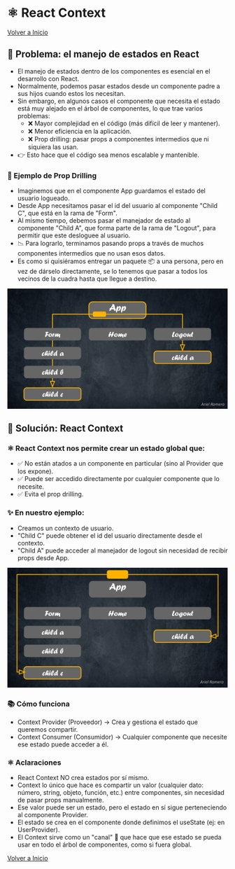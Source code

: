 # ⚛️ React Context

[Volver a Inicio](../../README.md)

## 🔹 Problema: el manejo de estados en React

- El manejo de estados dentro de los componentes es esencial en el desarrollo con React.
- Normalmente, podemos pasar estados desde un componente padre a sus hijos cuando estos los necesitan.
- Sin embargo, en algunos casos el componente que necesita el estado está muy alejado en el árbol de componentes, lo que trae varios problemas:
  - ❌ Mayor complejidad en el código (más difícil de leer y mantener).
  - ❌ Menor eficiencia en la aplicación.
  - ❌ Prop drilling: pasar props a componentes intermedios que ni siquiera las usan.
- 👉 Esto hace que el código sea menos escalable y mantenible.

### 📌 Ejemplo de Prop Drilling

- Imaginemos que en el componente App guardamos el estado del usuario logueado.
- Desde App necesitamos pasar el id del usuario al componente "Child C", que está en la rama de "Form".
- Al mismo tiempo, debemos pasar el manejador de estado al componente "Child A", que forma parte de la rama de "Logout", para permitir que este desloguee al usuario.
- 📉 Para lograrlo, terminamos pasando props a través de muchos componentes intermedios que no usan esos datos.
- Es como si quisiéramos entregar un paquete 📦 a una persona, pero en vez de dárselo directamente, se lo tenemos que pasar a todos los vecinos de la cuadra hasta que llegue a destino.

<img src="../assets/context-01.png" alt="Pasaje de estados por props">

## 🚀 Solución: React Context

### ⚛️ React Context nos permite crear un estado global que:

- ✅ No están atados a un componente en particular (sino al Provider que los expone).
- ✅ Puede ser accedido directamente por cualquier componente que lo necesite.
- ✅ Evita el prop drilling.

### ✨ En nuestro ejemplo:

- Creamos un contexto de usuario.
- "Child C" puede obtener el id del usuario directamente desde el contexto.
- "Child A" puede acceder al manejador de logout sin necesidad de recibir props desde App.

<img src="../assets/context-02.png" alt="Utilización de React Context">

### 📚 Cómo funciona

- Context Provider (Proveedor) → Crea y gestiona el estado que queremos compartir.
- Context Consumer (Consumidor) → Cualquier componente que necesite ese estado puede acceder a él.

### ⚛️ Aclaraciones

- React Context NO crea estados por sí mismo.
- Context lo único que hace es compartir un valor (cualquier dato: número, string, objeto, función, etc.) entre componentes, sin necesidad de pasar props manualmente.
- Ese valor puede ser un estado, pero el estado en sí sigue perteneciendo al componente Provider.
- El estado se crea en el componente donde definimos el useState (ej: en UserProvider).
- El Context sirve como un "canal" 📡 que hace que ese estado se pueda usar en todo el árbol de componentes, como si fuera global.

[Volver a Inicio](../../README.md)
